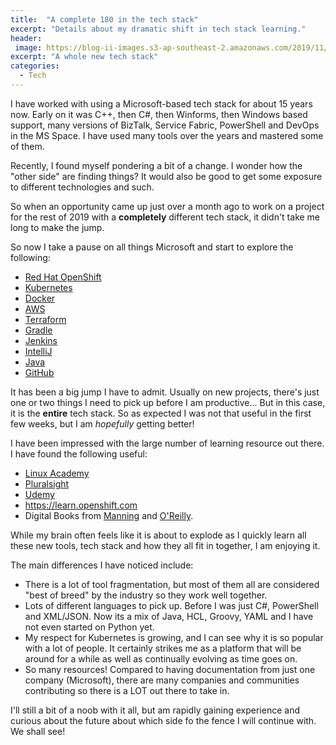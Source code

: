 ```yaml
---
title:  "A complete 180 in the tech stack"
excerpt: "Details about my dramatic shift in tech stack learning."
header:
 image: https://blog-ii-images.s3-ap-southeast-2.amazonaws.com/2019/11/new-tech-stack.jpg
excerpt: "A whole new tech stack"
categories: 
  - Tech
---
```


I have worked with using a Microsoft-based  tech stack for about 15 years now. Early on it was C++, then C#, then Winforms, then Windows based support, many versions of BizTalk, Service Fabric, PowerShell and DevOps in the MS Space. I have used many tools over the years and mastered some of them.

Recently, I found myself pondering a bit of a change. I wonder how the "other side" are finding things? It would also be good to get some exposure to different technologies and such.

So when an opportunity came up just over a month ago to work on a project for the rest of 2019 with a **completely** different tech stack, it didn't take me long to make the jump.

So now I take a pause on all things Microsoft and start to explore the following:

* [Red Hat OpenShift](https://www.openshift.com/)
* [Kubernetes](https://kubernetes.io/)
* [Docker](https://www.docker.com/)
* [AWS](https://aws.amazon.com/)
* [Terraform](https://www.terraform.io/)
* [Gradle](https://gradle.org/)
* [Jenkins](https://jenkins.io/)
* [IntelliJ](https://www.jetbrains.com/idea/)
* [Java](https://www.java.com/en/)
* [GitHub](https://www.github.com)

It has been a big jump I have to admit. Usually on new projects, there's just one or two things I need to pick up before I am productive... But in this case, it is the **entire** tech stack. So as expected I was not that useful in the first few weeks, but I am *hopefully* getting better!

I have been impressed with the large number of learning resource out there. I have found the following useful:

* [Linux Academy](https://linuxacademy.com/)
* [Pluralsight](https://app.pluralsight.com/library/)
* [Udemy](https://www.udemy.com/)
* https://learn.openshift.com
* Digital Books from [Manning](https://www.manning.com) and [O'Reilly](http://shop.oreilly.com/).

While my brain often feels like it is about to explode as I quickly learn all these new tools, tech stack and how they all fit in together, I am enjoying it.

The main differences I have noticed include:

* There is a lot of tool fragmentation, but most of them all are considered "best of breed" by the industry so they work well together.
* Lots of different languages to pick up. Before I was just C#,  PowerShell and XML/JSON. Now its a mix of Java, HCL, Groovy, YAML and I have not even started on Python yet.
* My respect for Kubernetes is growing, and I can see why it is so popular with a lot of people. It certainly strikes me as a platform that will be around for a while as well as continually evolving as time goes on.
* So many resources! Compared to having documentation from just one company (Microsoft), there are many companies and communities contributing so there is a LOT out there to take in.

I'll still a bit of a noob with it all, but am rapidly gaining experience and curious about the future about which side fo the fence I will continue with. We shall see!